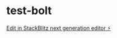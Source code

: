# test-bolt

[Edit in StackBlitz next generation editor ⚡️](https://stackblitz.com/~/github.com/elenine/test-bolt)